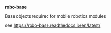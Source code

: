 **robo-base**


Base objects required for mobile robotics modules




see https://robo-base.readthedocs.io/en/latest/




